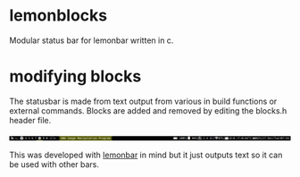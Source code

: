 # lemonblocks
Modular status bar for lemonbar written in c.
# modifying blocks
The statusbar is made from text output from various in build functions
or external commands.
Blocks are added and removed by editing the blocks.h header file.

![Screenshot](screenshots/bar.png)

This was developed with [lemonbar](https://wiki.archlinux.org/index.php/Lemonbar) in mind but it just outputs text so it can be used with other bars.
